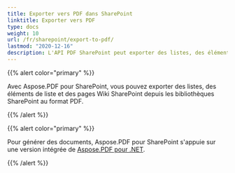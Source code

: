 ```yaml
---
title: Exporter vers PDF dans SharePoint
linktitle: Exporter vers PDF
type: docs
weight: 10
url: /fr/sharepoint/export-to-pdf/
lastmod: "2020-12-16"
description: L'API PDF SharePoint peut exporter des listes, des éléments de liste et des pages Wiki SharePoint depuis les bibliothèques SharePoint au format PDF.
---
```


{{% alert color="primary" %}}

Avec Aspose.PDF pour SharePoint, vous pouvez exporter des listes, des éléments de liste et des pages Wiki SharePoint depuis les bibliothèques SharePoint au format PDF.

{{% /alert %}}

{{% alert color="primary" %}}

Pour générer des documents, Aspose.PDF pour SharePoint s'appuie sur une version intégrée de [Aspose.PDF pour .NET](http://www.aspose.com/categories/.net-components/aspose.pdf-for-.net/default.aspx).

{{% /alert %}}